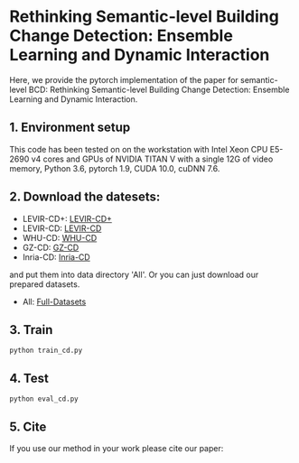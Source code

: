 # Rethinking Semantic-level Building Change Detection: Ensemble Learning and Dynamic Interaction

Here, we provide the pytorch implementation of the paper for semantic-level BCD: Rethinking Semantic-level Building Change Detection: Ensemble Learning and Dynamic Interaction.

## 1. Environment setup
This code has been tested on on the workstation with Intel Xeon CPU E5-2690 v4 cores and GPUs of NVIDIA TITAN V with a single 12G of video memory, Python 3.6, pytorch 1.9, CUDA 10.0, cuDNN 7.6.

## 2. Download the datesets:
* LEVIR-CD+:
[LEVIR-CD+](https://pan.baidu.com/s/1wxr9GoI8XrUuHCdWO-SOTA?pwd=nr6u)
* LEVIR-CD:
[LEVIR-CD](https://pan.baidu.com/s/10FchKHUynowsOozDIuXT3w?pwd=8rzq)
* WHU-CD:
[WHU-CD](https://pan.baidu.com/s/1XnSW_z84r7nIq5WEhcPMDg?pwd=cj4s)
* GZ-CD:
[GZ-CD](https://pan.baidu.com/s/1otPrEKsGYjtaaOfoG1CFgQ?pwd=hdiv)
* Inria-CD:
[Inria-CD](https://pan.baidu.com/s/1XbJ9pQKvqCndhyxJ77eZow?pwd=38vy)

and put them into data directory 'All'. Or you can just download our prepared datasets.

* All:
[Full-Datasets](https://pan.baidu.com/s/1uoZDgxbML6saJO5M2F2alQ?pwd=jkbt)


## 3. Train

    python train_cd.py
    
## 4. Test

    python eval_cd.py


## 5. Cite
If you use our method in your work please cite our paper:

